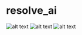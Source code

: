 # resolve_ai
![alt text](https://i.imgur.com/CdUA4uW.png)
![alt text](https://i.imgur.com/Z8OHVGU.gif)
![alt text](https://i.imgur.com/Wms7mSR.png)
